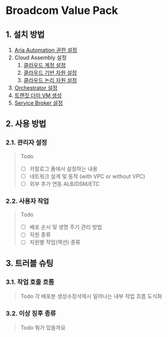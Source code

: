 # Broadcom Value Pack

## 1. 설치 방법

1. [Aria Automation 권한 설정](docs/authn.md)
2. Cloud Assembly 설정
   1. [클라우드 계정 설정](docs/assembler-01.md)
   2. [클라우드 기반 자원 설정](docs/assembler-02.md)
   3. [클라우드 논리 자원 설정](docs/assembler-03.md)
3. [Orchestrator 설정](docs/orchestrator.md)
4. [트랜짓 더미 VM 생성](docs/transitdummy.md)
5. [Service Broker 설정](docs/broker.md)

## 2. 사용 방법

### 2.1. 관리자 설정

> Todo
> - [ ] 카탈로그 폼에서 설정하는 내용
> - [ ] 네트워크 설계 및 동작 (with VPC or without VPC)
> - [ ] 외부 추가 연동 ALB/DSM/ETC

### 2.2. 사용자 작업

> Todo
> - [ ] 배포 순서 및 생명 주기 관리 방법
> - [ ] 자원 종류
> - [ ] 자원별 작업(액션) 종류

## 3. 트러블 슈팅

### 3.1. 작업 호출 흐름

> Todo
> 각 배포본 생성수정삭제시 일어나는 내부 작업 흐름 도식화

### 3.2. 이상 징후 종류

> Todo
> 뭐가 있을까요
